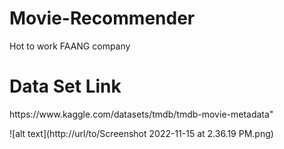 # Movie-Recommender
Hot to work FAANG company
<h1>Data Set Link</h1>
<h3">https://www.kaggle.com/datasets/tmdb/tmdb-movie-metadata"</h3>

![alt text](http://url/to/Screenshot 2022-11-15 at 2.36.19 PM.png)

